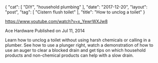 {
   "cat": [
      "DIY",
      "household plumbing"
   ],
   "date": "2017-12-20",
   "layout": "post",
   "tag": [
      "Cistern flush toilet"
   ],
   "title": "How to unclog a toilet"
}

https://www.youtube.com/watch?v=x_YewrWXJw8

Ace Hardware
Published on Jul 11, 2014

Learn how to unclog a toilet without using harsh chemicals or calling in a plumber. See how to use a plunger right, watch a demonstration of how to use an auger to clear a blocked drain and get tips on which household products and non-chemical products can help with a slow drain.